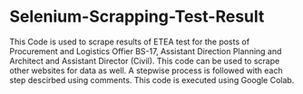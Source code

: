 # Selenium-Scrapping-Test-Result
This Code is used to scrape results of ETEA test for the posts of Procurement and Logistics Offier BS-17, Assistant Direction Planning and Architect and Assistant Director (Civil). This code can be used to scrape other websites for data as well. A stepwise process is followed with each step descirbed using comments. This code is executed using Google Colab.
